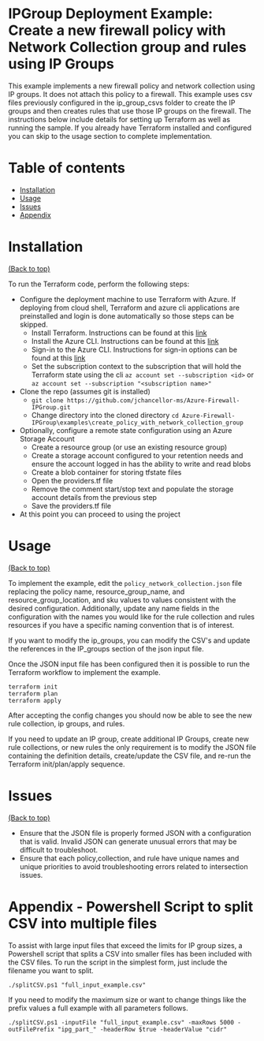 # IPGroup Deployment Example: Create a new firewall policy with Network Collection group and rules using IP Groups

This example implements a new firewall policy and network collection using IP groups. It does not attach this policy to a firewall. This example uses csv files previously configured in the ip_group_csvs folder to create the IP groups and then creates rules that use those IP groups on the firewall. The instructions below include details for setting up Terraform as well as running the sample.  If you already have Terraform installed and configured you can skip to the usage section to complete implementation.

# Table of contents

- [Installation](#installation)
- [Usage](#usage)
- [Issues](#Issues)
- [Appendix](#Appendix)

# Installation
[(Back to top)](#table-of-contents)

To run the Terraform code, perform the following steps:
- Configure the deployment machine to use Terraform with Azure. If deploying from cloud shell, Terraform and azure cli applications are preinstalled and login is done automatically so those steps can be skipped.
    - Install Terraform.  Instructions can be found at this [link](https://learn.hashicorp.com/tutorials/terraform/install-cli)
    - Install the Azure CLI.  Instructions can be found at this [link](https://docs.microsoft.com/en-us/cli/azure/install-azure-cli)
    - Sign-in to the Azure CLI. Instructions for sign-in options can be found at this [link](https://docs.microsoft.com/en-us/cli/azure/authenticate-azure-cli)
    - Set the subscription context to the subscription that will hold the Terraform state using the cli `az account set --subscription <id>` or `az account set --subscription "<subscription name>"`
- Clone the repo (assumes git is installed)
    - `git clone https://github.com/jchancellor-ms/Azure-Firewall-IPGroup.git`
    - Change directory into the cloned directory `cd Azure-Firewall-IPGroup\examples\create_policy_with_network_collection_group`
- Optionally, configure a remote state configuration using an Azure Storage Account
    - Create a resource group (or use an existing resource group) 
    - Create a storage account configured to your retention needs and ensure the account logged in has the ability to write and read blobs
    - Create a blob container for storing tfstate files
    - Open the providers.tf file
    - Remove the comment start/stop text and populate the storage account details from the previous step 
    - Save the providers.tf file
- At this point you can proceed to using the project

# Usage
[(Back to top)](#table-of-contents)

To implement the example, edit the `policy_network_collection.json` file replacing the policy name, resource_group_name, and resource_group_location, and sku values to values consistent with the desired configuration. Additionally, update any name fields in the configuration with the names you would like for the rule collection and rules resources if you have a specific naming convention that is of interest.

If you want to modify the ip_groups, you can modify the CSV's and update the references in the IP_groups section of the json input file.

Once the JSON input file has been configured then it is possible to run the Terraform workflow to implement the example. 

```
terraform init
terraform plan 
terraform apply 
```
After accepting the config changes you should now be able to see the new rule collection, ip groups, and rules.

If you need to update an IP group, create additional IP Groups, create new rule collections, or new rules the only requirement is to modify the JSON file containing the definition details, create/update the CSV file, and re-run the Terraform init/plan/apply sequence.


# Issues
[(Back to top)](#table-of-contents)
- Ensure that the JSON file is properly formed JSON with a configuration that is valid. Invalid JSON can generate unusual errors that may be difficult to troubleshoot. 
- Ensure that each policy,collection, and rule have unique names and unique priorities to avoid troubleshooting errors related to intersection issues.


# Appendix - Powershell Script to split CSV into multiple files
To assist with large input files that exceed the limits for IP group sizes, a Powershell script that splits a CSV into smaller files has been included with the CSV files.  To run the script in the simplest form, just include the filename you want to split.
```
./splitCSV.ps1 "full_input_example.csv"
```

If you need to modify the maximum size or want to change things like the prefix values a full example with all parameters follows.
```
./splitCSV.ps1 -inputFile "full_input_example.csv" -maxRows 5000 -outFilePrefix "ipg_part_" -headerRow $true -headerValue "cidr"
```




<!-- Add the footer here 
# Footer
[(Back to top)](#table-of-contents)

Leave a star in GitHub, give a clap in Medium and share this guide if you found this helpful.


 ![Footer](https://github.com/navendu-pottekkat/awesome-readme/blob/master/fooooooter.png) -->
